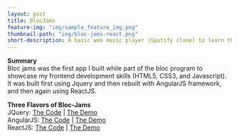 ```yaml
---
layout: post
title: BlocJams
feature-img: "img/sample_feature_img.png"
thumbnail-path: "img/bloc-jams-react.png"
short-description: A basic web music player (Spotify clone) to learn the fundamentals of HTML/CSS, and DOM manipulation with javascript. 
---
```

**Summary**<br>
Bloc jams was the first app I built while part of the bloc program to showcase my frontend development skills (HTML5, CSS3, and Javascript).  It was built first using Jquery and then rebuilt with AngularJS framework, and then again using ReactJS.  

**Three Flavors of Bloc-Jams**<br>
JQuery: [The Code](https://github.com/eralchemist/bloc-jams) | [The Demo](http://my-bloc-jams-87.netlify.com/)<br>
AngularJS: [The Code](https://github.com/eralchemist/bloc-jams-angular) | [The Demo](http://blocjams4angular.herokuapp.com/)<br>
ReactJS:  [The Code](https://github.com/eralchemist/bloc-jams-react) | [The Demo](http://bloc-jams-react.herokuapp.com)<br>

